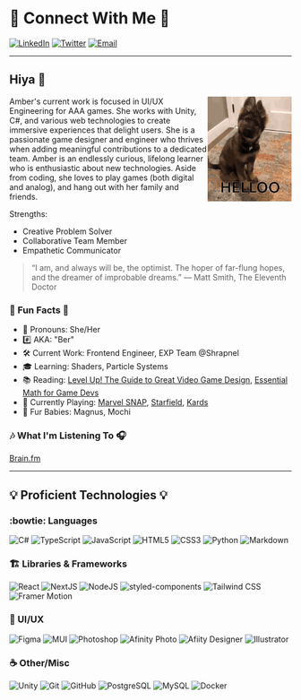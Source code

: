 # :iphone: Connect With Me 📲

[![LinkedIn](https://img.shields.io/badge/-LinkedIn-0D1117?style=for-the-badge&logo=linkedin&logoColor=27E5F0 "LinkedIn")](https://www.linkedin.com/in/amberchunn)
[![Twitter](https://img.shields.io/badge/-Twitter-0D1117?style=for-the-badge&logo=twitter&logoColor=27E5F0 "Twitter")](https://twitter.com/_AmberChunn)
[![Email](https://img.shields.io/badge/-Email-0D1117?style=for-the-badge&logo=gmail&logoColor=27E5F0 "Email")](mailto:chunn.amber@gmail.com)


---

## Hiya 👋

<a href="https://tenor.com/view/dog-hello-cute-puppy-hi-gif-17637570" target="_blank"><img src="/assets/dog-hello.gif" width="150" align="right"></a>
Amber's current work is focused in UI/UX Engineering for AAA games. She works with Unity, C#, and various web technologies to create immersive experiences that delight users. She is a passionate game designer and engineer who thrives when adding meaningful contributions to a dedicated team. Amber is an endlessly curious, lifelong learner who is enthusiastic about new technologies. Aside from coding, she loves to play games (both digital and analog), and hang out with her family and friends.

Strengths:
- Creative Problem Solver
- Collaborative Team Member
- Empathetic Communicator

> “I am, and always will be, the optimist. The hoper of far-flung hopes, and the dreamer of improbable dreams.”
> ― Matt Smith, The Eleventh Doctor

### 🎈 Fun Facts 🎈

- :postbox: Pronouns: She/Her
- :hash: AKA: "Ber"
- 🛠 Current Work: Frontend Engineer, EXP Team @Shrapnel
- :mortar_board: Learning: Shaders, Particle Systems
- :books: Reading: [Level Up! The Guide to Great Video Game Design](https://a.co/d/f8M9eGB), [Essential Math for Game Devs](https://www.jettelly.com/books/visualizing-equations-essential-math/)
- :game_die: Currently Playing: [Marvel SNAP](https://www.marvelsnap.com/), [Starfield](https://bethesda.net/en/game/starfield), [Kards](https://www.kards.com/)
- :feet: Fur Babies: Magnus, Mochi

### :notes: What I'm Listening To 🎧

[Brain.fm](https://my.brain.fm/?promotionCode=promo_1KC6DhDxyvLufNfyZ264p2Za&name=Your%20First%20Month%20of%20Brain.fm%20Pro%20for%20$1&displayCost=1.00&description=You%27ve%20been%20referred!%20Get%201%20Month%20of%20Brain.fm%20Pro%20for%20$1&targetPlan=Monthly)

---

## 💡 Proficient Technologies 💡

### :bowtie: Languages 

![C#](https://img.shields.io/badge/-Csharp-0D1117?style=flat-square&logo=csharp)
![TypeScript](https://img.shields.io/badge/TypeScript-0D1117?style=flat-square&logo=TypeScript&logoColor=3178c6)
![JavaScript](https://img.shields.io/badge/-JavaScript-0D1117?style=flat-square&logo=javascript)
![HTML5](https://img.shields.io/badge/-HTML5-0D1117?style=flat-square&logo=html5)
![CSS3](https://img.shields.io/badge/-CSS3-0D1117?style=flat-square&logo=css3&logoColor=blue)
![Python](https://img.shields.io/badge/-Python-0D1117?style=flat-square&logo=Python)
![Markdown](https://img.shields.io/badge/Markdown-%230D1117.svg?style=flat-square&logo=Markdown)


### 🏗️ Libraries & Frameworks

![React](https://img.shields.io/badge/-React-0D1117?style=flat-square&logo=react)
![NextJS](https://img.shields.io/badge/-Next-0D1117?style=flat-square&logo=nextdotjs)
![NodeJS](https://img.shields.io/badge/-Nodejs-0D1117?style=flat-square&logo=Node.js)
![styled-components](https://img.shields.io/badge/-Styled_Components-0D1117?style=flat-square&logo=styledcomponents)
![Tailwind CSS](https://img.shields.io/badge/-Tailwind%20CSS-0D1117?style=flat-square&logo=tailwindcss)
![Framer Motion](https://img.shields.io/badge/Framer_Motion-0D1117?style=flat-square&logo=framer&logoColor=hotpink)

### :cherry_blossom: UI/UX

![Figma](https://img.shields.io/badge/-Figma-0D1117?style=flat-square&logo=figma)
![MUI](https://img.shields.io/badge/-Mui-0D1117?style=flat-square&logo=mui)
![Photoshop](https://img.shields.io/badge/-Photoshop-0D1117?style=flat-square&logo=adobe-photoshop)
![Afinity Photo](https://img.shields.io/badge/-Affinity%20Photo-0D1117?style=flat-square&logo=affinityphoto)
![Afiity Designer](https://img.shields.io/badge/-Affinity%20Designer-0D1117?style=flat-square&logo=affinitydesigner)
![Illustrator](https://img.shields.io/badge/-Illustrator-0D1117?style=flat-square&logo=adobe-illustrator)

### :coffee: Other/Misc

![Unity](https://img.shields.io/badge/-Unity-0D1117?style=flat-square&logo=unity)
![Git](https://img.shields.io/badge/-Git-0D1117?style=flat-square&logo=git)
![GitHub](https://img.shields.io/badge/-GitHub-0D1117?style=flat-square&logo=github)
![PostgreSQL](https://img.shields.io/badge/-PostgreSQL-0D1117?style=flat-square&logo=postgresql)
![MySQL](https://img.shields.io/badge/-MySQL-0D1117?style=flat-square&logo=mysql)
![Docker](https://img.shields.io/badge/-Docker-0D1117?style=flat-square&logo=docker)



